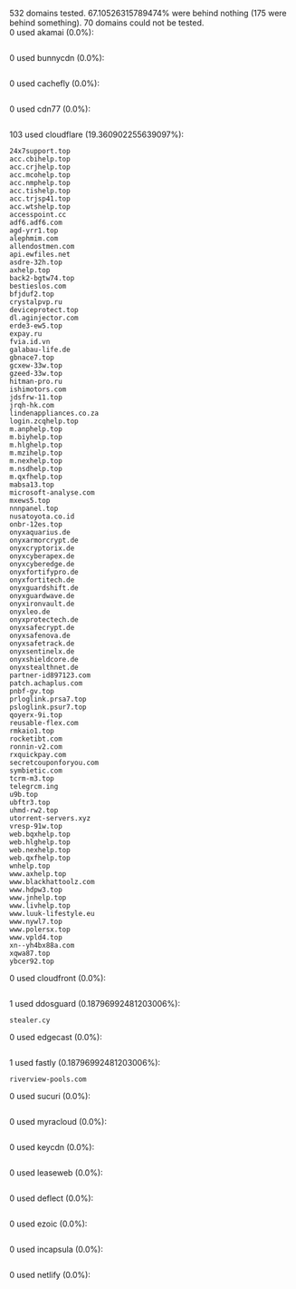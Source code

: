 532 domains tested. 67.10526315789474% were behind nothing (175 were behind something). 70 domains could not be tested.<br>
0 used akamai (0.0%):
```

```

0 used bunnycdn (0.0%):
```

```

0 used cachefly (0.0%):
```

```

0 used cdn77 (0.0%):
```

```

103 used cloudflare (19.360902255639097%):
```
24x7support.top
acc.cbihelp.top
acc.crjhelp.top
acc.mcohelp.top
acc.nmphelp.top
acc.tishelp.top
acc.trjsp41.top
acc.wtshelp.top
accesspoint.cc
adf6.adf6.com
agd-yrr1.top
alephmim.com
allendostmen.com
api.ewfiles.net
asdre-32h.top
axhelp.top
back2-bgtw74.top
bestieslos.com
bfjduf2.top
crystalpvp.ru
deviceprotect.top
dl.aginjector.com
erde3-ew5.top
expay.ru
fvia.id.vn
galabau-life.de
gbnace7.top
gcxew-33w.top
gzeed-33w.top
hitman-pro.ru
ishimotors.com
jdsfrw-11.top
jrqh-hk.com
lindenappliances.co.za
login.zcqhelp.top
m.anphelp.top
m.biyhelp.top
m.hlghelp.top
m.mzihelp.top
m.nexhelp.top
m.nsdhelp.top
m.qxfhelp.top
mabsa13.top
microsoft-analyse.com
mxews5.top
nnnpanel.top
nusatoyota.co.id
onbr-12es.top
onyxaquarius.de
onyxarmorcrypt.de
onyxcryptorix.de
onyxcyberapex.de
onyxcyberedge.de
onyxfortifypro.de
onyxfortitech.de
onyxguardshift.de
onyxguardwave.de
onyxironvault.de
onyxleo.de
onyxprotectech.de
onyxsafecrypt.de
onyxsafenova.de
onyxsafetrack.de
onyxsentinelx.de
onyxshieldcore.de
onyxstealthnet.de
partner-id897123.com
patch.achaplus.com
pnbf-gv.top
prloglink.prsa7.top
psloglink.psur7.top
qoyerx-9i.top
reusable-flex.com
rmkaio1.top
rocketibt.com
ronnin-v2.com
rxquickpay.com
secretcouponforyou.com
symbietic.com
tcrm-m3.top
telegrcm.ing
u9b.top
ubftr3.top
uhmd-rw2.top
utorrent-servers.xyz
vresp-91w.top
web.bqxhelp.top
web.hlghelp.top
web.nexhelp.top
web.qxfhelp.top
wnhelp.top
www.axhelp.top
www.blackhattoolz.com
www.hdpw3.top
www.jnhelp.top
www.livhelp.top
www.luuk-lifestyle.eu
www.nywl7.top
www.polersx.top
www.vpld4.top
xn--yh4bx88a.com
xqwa87.top
ybcer92.top
```

0 used cloudfront (0.0%):
```

```

1 used ddosguard (0.18796992481203006%):
```
stealer.cy
```

0 used edgecast (0.0%):
```

```

1 used fastly (0.18796992481203006%):
```
riverview-pools.com
```

0 used sucuri (0.0%):
```

```

0 used myracloud (0.0%):
```

```

0 used keycdn (0.0%):
```

```

0 used leaseweb (0.0%):
```

```

0 used deflect (0.0%):
```

```

0 used ezoic (0.0%):
```

```

0 used incapsula (0.0%):
```

```

0 used netlify (0.0%):
```

```
